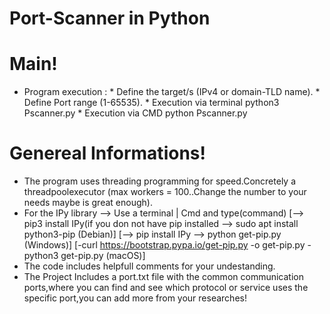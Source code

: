 # Port-Scanner in Python

# Main!
* Program execution : * Define the target/s (IPv4 or domain-TLD name). 
                     * Define Port range (1-65535).
                     * Execution via terminal python3 Pscanner.py
                     * Execution via CMD python Pscanner.py
                    
# Genereal Informations!
* The program uses threading programming for speed.Concretely a threadpoolexecutor (max workers = 100..Change the number to your needs maybe is great enough).
* For the IPy library --> Use a terminal | Cmd and type(command) [--> pip3 install IPy(if you don not have pip installed --> sudo apt install python3-pip (Debian)]
                                                                [--> pip install IPy --> python get-pip.py (Windows)]
                                                                                                         [-curl https://bootstrap.pypa.io/get-pip.py -o get-pip.py
                                                                                                         -python3 get-pip.py (macOS)]
* The code includes helpfull comments for your undestanding.
* The Project Includes a port.txt file with the common communication ports,where you can find and see which protocol or service uses the specific port,you can add more from your researches!
